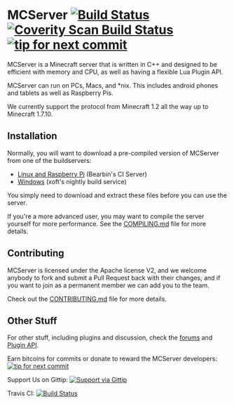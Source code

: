 MCServer [![Build Status](http://img.shields.io/travis/mc-server/MCServer.svg)](https://travis-ci.org/mc-server/MCServer) [![Coverity Scan Build Status](https://scan.coverity.com/projects/1930/badge.svg)](https://scan.coverity.com/projects/1930) [![tip for next commit](http://tip4commit.com/projects/74.svg)](http://tip4commit.com/projects/74)
========

MCServer is a Minecraft server that is written in C++ and designed to be efficient with memory and CPU, as well as having a flexible Lua Plugin API.

MCServer can run on PCs, Macs, and *nix. This includes android phones and tablets as well as Raspberry Pis. 

We currently support the protocol from Minecraft 1.2 all the way up to Minecraft 1.7.10.

Installation
------------

Normally, you will want to download a pre-compiled version of MCServer from one of the buildservers:

 * [Linux and Raspberry Pi](http://ci.bearbin.net) (Bearbin's CI Server)
 * [Windows](http://mc-server.xoft.cz) (xoft's nightly build service)

You simply need to download and extract these files before you can use the server. 

If you're a more advanced user, you may want to compile the server yourself for more performance. See the [COMPILING.md](https://github.com/mc-server/MCServer/blob/master/COMPILING.md) file for more details.

Contributing
------------

MCServer is licensed under the Apache license V2, and we welcome anybody to fork and submit a Pull Request back with their changes, and if you want to join as a permanent member we can add you to the team.

Check out the [CONTRIBUTING.md](https://github.com/mc-server/MCServer/blob/master/CONTRIBUTING.md) file for more details.

Other Stuff
-----------

For other stuff, including plugins and discussion, check the [forums](http://forum.mc-server.org) and [Plugin API](http://mc-server.xoft.cz/LuaAPI/).

Earn bitcoins for commits or donate to reward the MCServer developers: [![tip for next commit](http://tip4commit.com/projects/74.svg)](http://tip4commit.com/projects/74)

Support Us on Gittip: [![Support via Gittip](http://img.shields.io/gittip/mcs_team.svg)](https://www.gittip.com/mcs_team)

Travis CI: [![Build Status](http://img.shields.io/travis/mc-server/MCServer.svg)](https://travis-ci.org/mc-server/MCServer)

